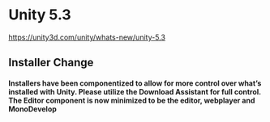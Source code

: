 # Unity 5.3

https://unity3d.com/unity/whats-new/unity-5.3

## Installer Change



#### Installers have been componentized to allow for more control over what’s installed with Unity. Please utilize the Download Assistant for full control. The Editor component is now minimized to be the editor, webplayer and MonoDevelop